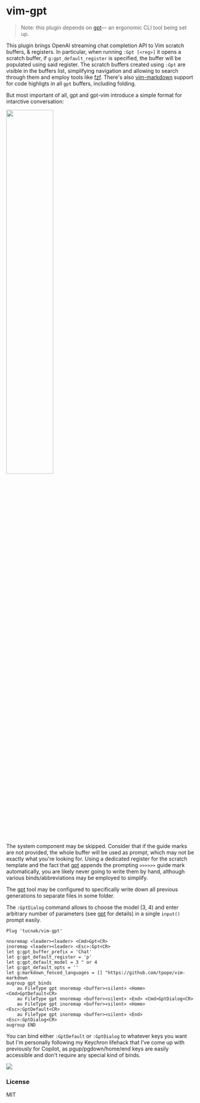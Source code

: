 # vim-gpt
> Note: this plugin depends on [gpt][1]— an ergonomic CLI tool being set up.

This plugin brings OpenAI streaming chat completion API to Vim scratch buffers, & registers. In particular, when running `:Gpt [<reg>]` it opens a scratch buffer, if `g:gpt_default_register` is specified, the buffer will be populated using said register. The scratch buffers created using `:Gpt` are visible in the buffers list, simplifying navigation and allowing to search through them and employ tools like [fzf][3]. There's also [vim-markdown][4] support for code highligts in all `gpt` buffers, including folding.

But most important of all, gpt and gpt-vim introduce a simple format for intarctive conversation:

<img src="https://i.imgur.com/jigt7XF.png" width="50%" height="50%"/>

The system component may be skipped. Consider that if the guide marks are not provided, the whole buffer will be used as prompt, which may not be exactly what you're looking for. Using a dedicated register for the scratch template and the fact that [gpt][1] appends the prompting `>>>>>>` guide mark automatically, you are likely never going to write them by hand, although various binds/abbreviations may be employed to simplify.

The [gpt][1] tool may be configured to specifically write down all previous generations to separate files in some folder.

The `:GptDialog` command allows to choose the model (3, 4) and enter arbitrary number of parameters (see [gpt][1] for details) in a single `input()` prompt easily.

```vim
Plug 'tucnak/vim-gpt'

nnoremap <leader><leader> <Cmd>Gpt<CR>
inoremap <leader><leader> <Esc>:Gpt<CR>
let g:gpt_buffer_prefix = 'Chat'
let g:gpt_default_register = 'p'
let g:gpt_default_model = 3 " or 4
let g:gpt_default_opts = ''
let g:markdown_fenced_languages = [] "https://github.com/tpope/vim-markdown
augroup gpt_binds
	au FileType gpt nnoremap <buffer><silent> <Home> <Cmd>GptDefault<CR>
	au FileType gpt nnoremap <buffer><silent> <End> <Cmd>GptDialog<CR>
	au FileType gpt inoremap <buffer><silent> <Home> <Esc>:GptDefault<CR>
	au FileType gpt inoremap <buffer><silent> <End> <Esc>:GptDialog<CR>
augroup END
```

You can bind either `:GptDefault` or `:GptDialog` to whatever keys you want but I'm personally following my Keychron lifehack that I've come up with previously for Copilot, as pgup/pgdown/home/end keys are easily accessible and don't require any special kind of binds.

![][2]

### License

MIT

[1]: https://github.com/tucnak/gpt
[2]: https://i.redd.it/cuusrp3qgooa1.png
[3]: https://github.com/junegunn/fzf.vim
[4]: https://github.com/tpope/vim-markdown
